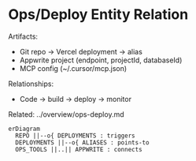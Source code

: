 # Ops/Deploy Entity Relation

Artifacts:
- Git repo → Vercel deployment → alias
- Appwrite project (endpoint, projectId, databaseId)
- MCP config (~/.cursor/mcp.json)

Relationships:
- Code → build → deploy → monitor

Related: ../overview/ops-deploy.md

```mermaid
erDiagram
  REPO ||--o{ DEPLOYMENTS : triggers
  DEPLOYMENTS ||--o{ ALIASES : points-to
  OPS_TOOLS ||..|| APPWRITE : connects
```


